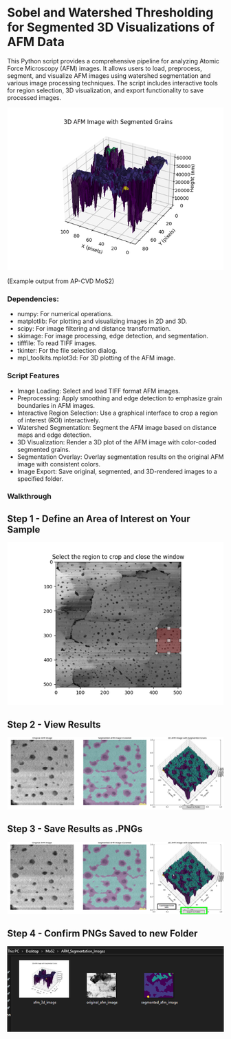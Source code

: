 # Sobel and Watershed Thresholding for Segmented 3D Visualizations of AFM Data

This Python script provides a comprehensive pipeline for analyzing Atomic Force Microscopy (AFM) images. It allows users to load, preprocess, segment, and visualize AFM images using watershed segmentation and various image processing techniques. The script includes interactive tools for region selection, 3D visualization, and export functionality to save processed images.

![Example output from AP-CVD MoS2](afm_3d_image.png)

(Example output from AP-CVD MoS2)

### Dependencies:

* numpy: For numerical operations.
* matplotlib: For plotting and visualizing images in 2D and 3D.
* scipy: For image filtering and distance transformation.
* skimage: For image processing, edge detection, and segmentation.
* tifffile: To read TIFF images.
* tkinter: For the file selection dialog.
* mpl_toolkits.mplot3d: For 3D plotting of the AFM image.

### Script Features

* Image Loading: Select and load TIFF format AFM images.
* Preprocessing: Apply smoothing and edge detection to emphasize grain boundaries in AFM images.
* Interactive Region Selection: Use a graphical interface to crop a region of interest (ROI) interactively.
* Watershed Segmentation: Segment the AFM image based on distance maps and edge detection.
* 3D Visualization: Render a 3D plot of the AFM image with color-coded segmented grains.
* Segmentation Overlay: Overlay segmentation results on the original AFM image with consistent colors.
* Image Export: Save original, segmented, and 3D-rendered images to a specified folder.

### Walkthrough

## Step 1 - Define an Area of Interest on Your Sample

![Example Output](step1.png)

## Step 2 - View Results

![Example Output](step2.png)

## Step 3 - Save Results as .PNGs
![Example Output](step3.png)

## Step 4 - Confirm PNGs Saved to new Folder
![Example Output](step4.PNG)
